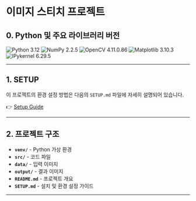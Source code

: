 # 이미지 스티치 프로젝트 

## **0. Python 및 주요 라이브러리 버전**

![Python 3.12](https://img.shields.io/badge/python-3.12-blue.svg)
![NumPy 2.2.5](https://img.shields.io/badge/numpy-2.2.5-blue.svg)
![OpenCV 4.11.0.86](https://img.shields.io/badge/opencv--python-4.11.0.86-green.svg)
![Matplotlib 3.10.3](https://img.shields.io/badge/matplotlib-3.10.3-orange.svg)
![IPykernel 6.29.5](https://img.shields.io/badge/ipykernel-6.29.5-yellow.svg)

---

## **1. SETUP**

이 프로젝트의 환경 설정 방법은 다음의 `SETUP.md` 파일에 자세히 설명되어 있습니다.

👉 [Setup Guide](./SETUP.md)

---

## **2. 프로젝트 구조**

* **`venv/`** - Python 가상 환경
* **`src/`** - 코드 파일
* **`data/`** - 입력 이미지
* **`output/`** - 결과 이미지
* **`README.md`** - 프로젝트 개요
* **`SETUP.md`** - 설치 및 환경 설정 가이드

---

